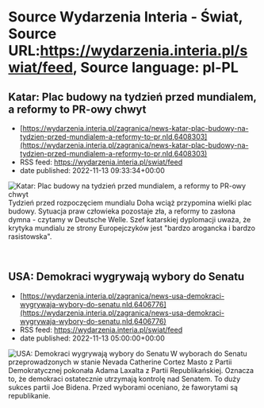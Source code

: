 # Source Wydarzenia Interia - Świat, Source URL:https://wydarzenia.interia.pl/swiat/feed, Source language: pl-PL

## Katar: Plac budowy na tydzień przed mundialem, a reformy to PR-owy chwyt
 - [https://wydarzenia.interia.pl/zagranica/news-katar-plac-budowy-na-tydzien-przed-mundialem-a-reformy-to-pr,nId,6408303](https://wydarzenia.interia.pl/zagranica/news-katar-plac-budowy-na-tydzien-przed-mundialem-a-reformy-to-pr,nId,6408303)
 - RSS feed: https://wydarzenia.interia.pl/swiat/feed
 - date published: 2022-11-13 09:33:34+00:00

<p><a href="https://wydarzenia.interia.pl/zagranica/news-katar-plac-budowy-na-tydzien-przed-mundialem-a-reformy-to-pr,nId,6408303"><img align="left" alt="Katar: Plac budowy na tydzień przed mundialem, a reformy to PR-owy chwyt" src="https://i.iplsc.com/katar-plac-budowy-na-tydzien-przed-mundialem-a-reformy-to-pr/000GC00CGQDN4P6S-C321.jpg" /></a>Tydzień przed rozpoczęciem mundialu Doha wciąż przypomina wielki plac budowy. Sytuacja praw człowieka pozostaje zła, a reformy to zasłona dymna - czytamy w Deutsche Welle. Szef katarskiej dyplomacji uważa, że krytyka mundialu ze strony Europejczyków jest &quot;bardzo arogancka i bardzo rasistowska&quot;.</p><br clear="all" />

## USA: Demokraci wygrywają wybory do Senatu
 - [https://wydarzenia.interia.pl/zagranica/news-usa-demokraci-wygrywaja-wybory-do-senatu,nId,6406776](https://wydarzenia.interia.pl/zagranica/news-usa-demokraci-wygrywaja-wybory-do-senatu,nId,6406776)
 - RSS feed: https://wydarzenia.interia.pl/swiat/feed
 - date published: 2022-11-13 05:00:00+00:00

<p><a href="https://wydarzenia.interia.pl/zagranica/news-usa-demokraci-wygrywaja-wybory-do-senatu,nId,6406776"><img align="left" alt="USA: Demokraci wygrywają wybory do Senatu" src="https://i.iplsc.com/usa-demokraci-wygrywaja-wybory-do-senatu/000GBWIPNHFRKITO-C321.jpg" /></a>W wyborach do Senatu przeprowadzonych w stanie Nevada Catherine Cortez Masto z Partii Demokratycznej pokonała Adama Laxalta z Partii Republikańskiej. Oznacza to, że demokraci ostatecznie utrzymają kontrolę nad Senatem. To duży sukces partii Joe Bidena. Przed wyborami oceniano, że faworytami są republikanie.</p><br clear="all" />
